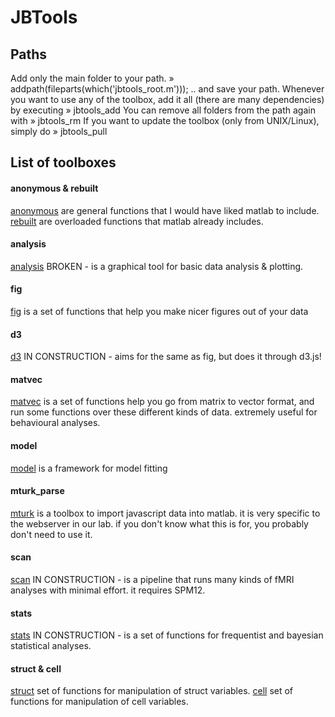 
# JBTools



## Paths

Add only the main folder to your path.
» addpath(fileparts(which('jbtools_root.m')));
.. and save your path. Whenever you want to use any of the toolbox, add it all (there are many dependencies) by executing
» jbtools_add
You can remove all folders from the path again with
» jbtools_rm
If you want to update the toolbox (only from UNIX/Linux), simply do
» jbtools_pull



## List of toolboxes

#### anonymous & rebuilt
[anonymous](anonymous) are general functions that I would have liked matlab to include.
[rebuilt](rebuilt) are overloaded functions that matlab already includes.

#### analysis
[analysis](analysis_tool) BROKEN - is a graphical tool for basic data analysis & plotting.

#### fig
[fig](figures) is a set of functions that help you make nicer figures out of your data

#### d3
[d3](d3) IN CONSTRUCTION - aims for the same as fig, but does it through d3.js!

#### matvec
[matvec](matvec) is a set of functions help you go from matrix to vector format, and run some functions over these different kinds of data. extremely useful for behavioural analyses.

#### model
[model](model) is a framework for model fitting

#### mturk_parse
[mturk](mturk) is a toolbox to import javascript data into matlab. it is very specific to the webserver in our lab. if you don't know what this is for, you probably don't need to use it. 

#### scan
[scan](scan) IN CONSTRUCTION - is a pipeline that runs many kinds of fMRI analyses with minimal effort. it requires SPM12.

#### stats
[stats](stats) IN CONSTRUCTION - is a set of functions for frequentist and bayesian statistical analyses.

#### struct & cell
[struct](struct) set of functions for manipulation of struct variables.
[cell](cell) set of functions for manipulation of cell variables.
